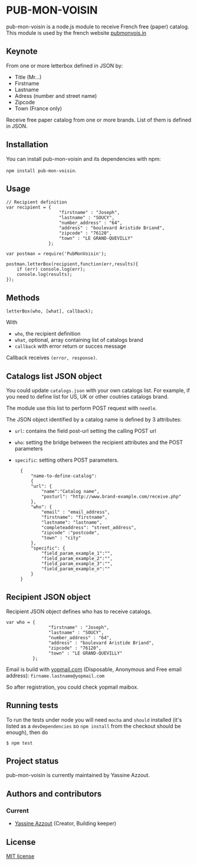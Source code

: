 PUB-MON-VOISIN
=========

pub-mon-voisin is a node.js module to receive French free (paper) catalog.
This module is used by the french website <a href="http://pubmonvois.in">pubmonvois.in</a>

Keynote
-------

From one or more letterbox defined in JSON by:

* 	Title (Mr...)
*   Firstname
*   Lastname
*   Adress (number and street name)
*   Zipcode
*   Town	 (France only)

Receive free paper catalog from one or more brands. 
List of them is defined in JSON.


Installation
------------

You can install pub-mon-voisin and its dependencies with npm: 

`npm install pub-mon-voisin`.


Usage
-----

	// Recipient definition 
	var recipient = { 							
            			"firstname" : "Joseph",
            			"lastname" : "SOUCY",
            			"number_address" : "64",
            			"address" : "boulevard Aristide Briand",
            			"zipcode" : "76120",
            			"town" : "LE GRAND-QUEVILLY"
          			};

	var postman = require('PubMonVoisin');	

	postman.letterBox(recipient,function(err,results){
		if (err) console.log(err);
		console.log(results);
	});


Methods
-------

	letterBox(who, [what], callback);

With 

* `who`, the recipient definition
* `what`, optional, array containing list of catalogs brand
* `callback` with error return or succes message
 
Callback receives `(error, response)`.

Catalogs list JSON object
-------------------------

You could update `catalogs.json` with your own catalogs list. For example, if you need to define list for US, UK or other coutries catalogs brand.

The module use this list to perform POST request with `needle`.

The JSON object identified by a catalog name is defined by 3 attributes:

* `url`: contains the field post-url setting the calling POST url 
* `who`: setting the bridge between the recipient attributes and the POST parameters
* `specific`: setting others POST parameters.

		{
			"name-to-define-catalog":
			{
			"url": {
				"name":"Catalog name",
				"posturl": "http://www.brand-example.com/receive.php"  
			},
			"who": {
				"email" : "email_address",				
				"firstname": "firstname",
				"lastname": "lastname",
				"completeaddress": "street_address",
				"zipcode" :"postcode",
				"town" : "city"
			},
			"specific": {
				"field_param_example_1":"",
				"field_param_example_2":"",
				"field_param_example_3":"",
				"field_param_example_n":""				
			}	
		}    
	



Recipient JSON object
---------------------

Recipient JSON object defines who has to receive catalogs.

	var who = { 	
            		"firstname" : "Joseph",
            		"lastname" : "SOUCY",
					"number_address" : "64",
            		"address" : "boulevard Aristide Briand",
            		"zipcode" : "76120",
            		"town" : "LE GRAND-QUEVILLY"
          	  };

Email is build with <a href="http://www.yopmail.com">yopmail.com</a> (Disposable, Anonymous and Free email address): `firname.lastname@yopmail.com` 

So after registration, you could check yopmail maibox.


Running tests
-------------

To run the tests under node you will need `mocha` and `should` installed (it's listed as a
`devDependencies` so `npm install` from the checkout should be enough), then do

    $ npm test

Project status
--------------
pub-mon-voisin is currently maintained by Yassine Azzout.


Authors and contributors
------------------------
### Current
* [Yassine Azzout][] (Creator, Building keeper)

[Yassine Azzout]: http://www.92bondstreet.com


License
-------
[MIT license](http://www.opensource.org/licenses/Mit)
